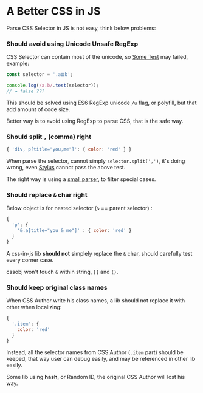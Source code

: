 # A Better CSS in JS

Parse CSS Selector in JS is not easy, think below problems:


### Should avoid using **Unicode Unsafe RegExp**

  CSS Selector can contain most of the unicode, so
  [Some Test](https://mathiasbynens.be/notes/es6-unicode-regex) may failed, example:

  ```Javascript
  const selector = '.a𝌆b';

  console.log(/a.b/.test(selector));
  // → false ???
  ```
  This should be solved using ES6 RegExp unicode `/u` flag, or polyfill, but that add amount of code size.

  Better way is to avoid using RegExp to parse CSS, that is the safe way.

### Should split `,` (comma) right

  ```Javascript
  { 'div, p[title="you,me"]': { color: 'red' } }
  ```

  When parse the selector, cannot simply `selector.split(',')`, it's doing wrong, even [Stylus](http://stylus-lang.com/try.html#?code=div%2C%20p%5Btitle%3D%22you%2Cme%22%5D%20%7B%0A%20%20%20%20color%3A%20red%3B%0A%20%20%7D) cannot pass the above test.

  The right way is using a [small parser](https://github.com/cssobj/cssobj-helper/blob/445712ec1d5ad63b0572dc89c013605d8e93f433/dist/cssobj-helper.amd.js#L96), to filter special cases.

### Should replace `&` char right

  Below object is for nested selector (`&` == parent selector) :

  ```Javascript
  {
    'p': {
      '&.a[title="you & me"]' : { color: 'red' }
    }
  }
  ```

  A css-in-js lib **should not** simplely replace the `&` char, should carefully test every corner case.

  cssobj won't touch `&` within string, `[]` and `()`.

### Should keep original class names

  When CSS Author write his class names, a lib should not replace it with other when localizing:

  ```Javascript
  {
    '.item': {
      color: 'red'
    }
  }
  ```

  Instead, all the selector names from CSS Author (`.item` part) should be keeped, that way user can debug easily, and may be referenced in other lib easily.

  Some lib using **hash**, or Random ID, the original CSS Author will lost his way.


